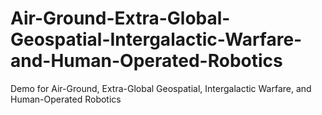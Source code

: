 # Air-Ground-Extra-Global-Geospatial-Intergalactic-Warfare-and-Human-Operated-Robotics
Demo for Air-Ground, Extra-Global Geospatial, Intergalactic Warfare, and Human-Operated Robotics 
